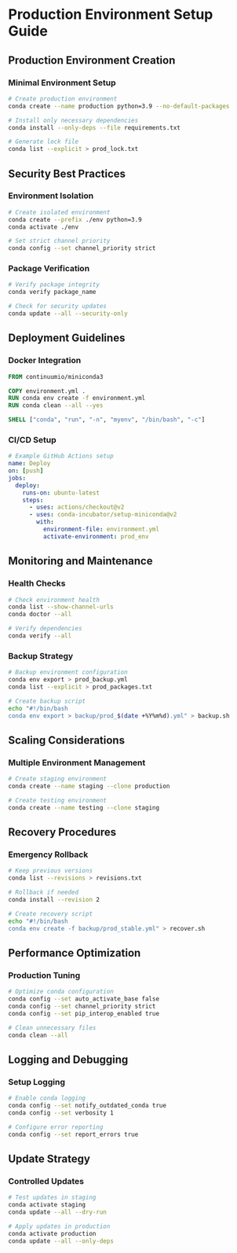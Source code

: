 # Production Environment Setup Guide

## Production Environment Creation

### Minimal Environment Setup
```bash
# Create production environment
conda create --name production python=3.9 --no-default-packages

# Install only necessary dependencies
conda install --only-deps --file requirements.txt

# Generate lock file
conda list --explicit > prod_lock.txt
```

## Security Best Practices

### Environment Isolation
```bash
# Create isolated environment
conda create --prefix ./env python=3.9
conda activate ./env

# Set strict channel priority
conda config --set channel_priority strict
```

### Package Verification
```bash
# Verify package integrity
conda verify package_name

# Check for security updates
conda update --all --security-only
```

## Deployment Guidelines

### Docker Integration
```dockerfile
FROM continuumio/miniconda3

COPY environment.yml .
RUN conda env create -f environment.yml
RUN conda clean --all --yes

SHELL ["conda", "run", "-n", "myenv", "/bin/bash", "-c"]
```

### CI/CD Setup
```yaml
# Example GitHub Actions setup
name: Deploy
on: [push]
jobs:
  deploy:
    runs-on: ubuntu-latest
    steps:
      - uses: actions/checkout@v2
      - uses: conda-incubator/setup-miniconda@v2
        with:
          environment-file: environment.yml
          activate-environment: prod_env
```

## Monitoring and Maintenance

### Health Checks
```bash
# Check environment health
conda list --show-channel-urls
conda doctor --all

# Verify dependencies
conda verify --all
```

### Backup Strategy
```bash
# Backup environment configuration
conda env export > prod_backup.yml
conda list --explicit > prod_packages.txt

# Create backup script
echo "#!/bin/bash
conda env export > backup/prod_$(date +%Y%m%d).yml" > backup.sh
```

## Scaling Considerations

### Multiple Environment Management
```bash
# Create staging environment
conda create --name staging --clone production

# Create testing environment
conda create --name testing --clone staging
```

## Recovery Procedures

### Emergency Rollback
```bash
# Keep previous versions
conda list --revisions > revisions.txt

# Rollback if needed
conda install --revision 2

# Create recovery script
echo "#!/bin/bash
conda env create -f backup/prod_stable.yml" > recover.sh
```

## Performance Optimization

### Production Tuning
```bash
# Optimize conda configuration
conda config --set auto_activate_base false
conda config --set channel_priority strict
conda config --set pip_interop_enabled true

# Clean unnecessary files
conda clean --all
```

## Logging and Debugging

### Setup Logging
```bash
# Enable conda logging
conda config --set notify_outdated_conda true
conda config --set verbosity 1

# Configure error reporting
conda config --set report_errors true
```

## Update Strategy

### Controlled Updates
```bash
# Test updates in staging
conda activate staging
conda update --all --dry-run

# Apply updates in production
conda activate production
conda update --all --only-deps
```